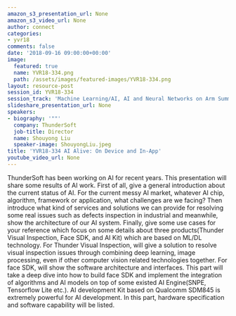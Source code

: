 ```yaml
---
amazon_s3_presentation_url: None
amazon_s3_video_url: None
author: connect
categories:
- yvr18
comments: false
date: '2018-09-16 09:00:00+00:00'
image:
  featured: true
  name: YVR18-334.png
  path: /assets/images/featured-images/YVR18-334.png
layout: resource-post
session_id: YVR18-334
session_track: 'Machine Learning/AI, AI and Neural Networks on Arm Summit '
slideshare_presentation_url: None
speakers:
- biography: '""'
  company: ThunderSoft
  job-title: Director
  name: Shouyong Liu
  speaker-image: ShouyongLiu.jpeg
title: 'YVR18-334 AI Alive: On Device and In-App'
youtube_video_url: None
---
```


ThunderSoft has been working on AI for recent years. This presentation will share some results of AI work.  First of all, give a general introduction about the current status of AI. For the current messy AI market, whatever AI chip, algorithm, framework or application, what challenges are we facing? Then introduce what kind of services and solutions we can provide for resolving some real issues such as defects inspection in industrial and meanwhile, show the architecture of our AI system. Finally, give some use cases for your reference which focus on some details about three products(Thunder Visual Inspection, Face SDK,  and AI Kit) which are based on ML/DL technology.  For Thunder Visual Inspection, will give a solution to resolve visual inspection issues through combining deep learning, image processing, even if other computer vision related technologies together. For face SDK, will show the software architecture and interfaces. This part will take a deep dive into how to build face SDK and implement the integration of algorithms and AI models on top of some existed AI Engine(SNPE, Tensorflow Lite etc.).  AI development Kit based on Qualcomm SDM845 is extremely powerful for AI development.  In this part,  hardware specification and software capability will be listed.